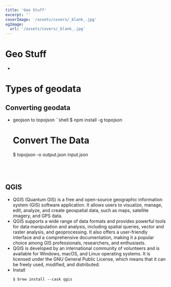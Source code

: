 ```yaml
---
title: 'Geo Stuff'
excerpt: ''
coverImage: '/assets/covers/_blank_.jpg'
ogImage:
  url: '/assets/covers/_blank_.jpg'
---
```



# Geo Stuff
- 

# Types of geodata


## Converting geodata
- geojson to topojson
    ``shell
    $ npm install -g topojson
    # Convert The Data
    $ topojson -o output.json input.json
    
    ```



# 


## QGIS
- QGIS (Quantum GIS) is a free and open-source geographic information system (GIS) software application. It allows users to visualize, manage, edit, analyze, and create geospatial data, such as maps, satellite imagery, and GPS data.
- QGIS supports a wide range of data formats and provides powerful tools for data manipulation and analysis, including spatial queries, vector and raster analysis, and geoprocessing. It also offers a user-friendly interface and a comprehensive documentation, making it a popular choice among GIS professionals, researchers, and enthusiasts.
- QGIS is developed by an international community of volunteers and is available for Windows, macOS, and Linux operating systems. It is licensed under the GNU General Public License, which means that it can be freely used, modified, and distributed.
- Install 
    ```shell
    $ brew install --cask qgis
    ```














